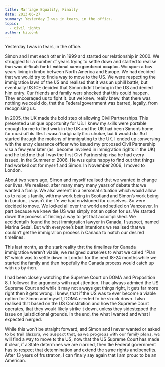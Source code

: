 ```yaml
---
title: Marriage Equality, Finally
date: 2013-06-27
summary: Yesterday I was in tears, in the office.
topic:
  - civil rights
author: kitsonk
---
```


Yesterday I was in tears, in the office.

Simon and I met each other in 1999 and started our relationship in 2000. We struggled for a number of years trying to
settle down and started to realise that was difficult for bi-national same gendered couples. We spent a few years living
in limbo between North America and Europe. We had decided that we would try to find a way to move to the US. We were
respecting the immigration laws of the US and realised that it was an uphill battle, but eventually US ICE decided that
Simon didn’t belong in the US and denied him entry. Our friends and family were shocked that this could happen. They
encouraged us to fight it, but we knew, really knew, that there was nothing we could do, that the Federal government was
barred, legally, from recognising us.

In 2005, the UK made the bold step of allowing Civil Partnerships. This presented a unique opportunity for US. I knew my
skills were portable enough for me to find work in the UK and the UK had been Simon’s home for most of his life. It
wasn’t originally first choice, but it would do. So I started through the motions of immigrating to the UK. I ended up
conversing with the entry clearance officer who issued my proposed Civil Partnership visa a few year later (as I become
involved in immigration rights in the UK) and he told me that I was the first Civil Partnership visa he had every
issued, in the Summer of 2006. He was quite happy to find out that things had worked out for myself and Simon. In
November 2006, I moved to London.

About two years ago, Simon and myself realised that we wanted to change our lives. We realised, after many many many
years of debate that we wanted a family. We also weren’t in a personal situation which would allow us to raise a family,
with my work being in Scotland and Simon’s work being in London, it wasn’t the life we had envisioned for ourselves. So
were decided to move. We looked all over the world and settled on Vancouver. In part because we knew the US was simply
not an option for us. We started down the process of finding a way to get that accomplished. We accidentally found the
best immigration lawyer in Canada, I suspect, named Marina Sedai. But with everyone’s best intentions we realised that
we couldn’t get the immigration process in Canada to match our desired timelines.

This last month, as the stark reality that the timelines for Canada immigration weren’t viable, we resigned ourselves to
what we called “Plan B” which was to settle down in London for the next 18-24 months while we started the family and
then hopefully the Canada process would catch up with us by then.

I had been closely watching the Supreme Court on DOMA and Proposition 8. I followed the arguments with rapt attention. I
had always admired the US Supreme Court and while it may not always get things right, it gets far more right then it
gets wrong. I knew, that if the US was to ever become a viable option for Simon and myself, DOMA needed to be struck
down. I also realised that based on the US Constitution and how the Supreme Court operates, that they would likely
strike it down, unless they sidestepped the issue on jurisdictional grounds. In the end, the what I wanted and what I
expected merged.

While this won’t be straight forward, and Simon and I never wanted or asked to be trail blazers, we suspect that, as we
progress with our family plans, we will find a way to move to the US, now that the US Supreme Court has made it clear,
if a State determines we are married, then the Federal government has to respect that determination and extend the same
rights and benefits. After 13 years of frustration, I can finally say again that I am proud to be an American.
